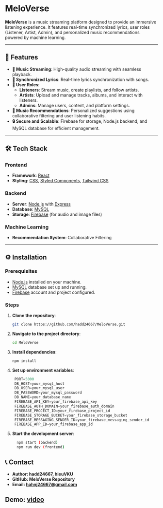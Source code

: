 # MeloVerse

**MeloVerse** is a music streaming platform designed to provide an immersive listening experience. It features real-time synchronized lyrics, user roles (Listener, Artist, Admin), and personalized music recommendations powered by machine learning.

---

## 🚀 Features

- **🎵 Music Streaming**: High-quality audio streaming with seamless playback.  
- **📝 Synchronized Lyrics**: Real-time lyrics synchronization with songs.  
- **👥 User Roles**:  
  - **Listeners**: Stream music, create playlists, and follow artists.  
  - **Artists**: Upload and manage tracks, albums, and interact with listeners.  
  - **Admins**: Manage users, content, and platform settings.  
- **🤖 Music Recommendations**: Personalized suggestions using collaborative filtering and user listening habits.  
- **🔒 Secure and Scalable**: Firebase for storage, Node.js backend, and MySQL database for efficient management.

---

## 🛠 Tech Stack

### **Frontend**
- **Framework**: [React](https://reactjs.org/)  
- **Styling**: [CSS](https://developer.mozilla.org/en-US/docs/Web/CSS), [Styled Components](https://styled-components.com/), [Tailwind CSS](https://tailwindcss.com/)  

### **Backend**
- **Server**: [Node.js](https://nodejs.org/) with [Express](https://expressjs.com/)  
- **Database**: [MySQL](https://www.mysql.com/)  
- **Storage**: [Firebase](https://firebase.google.com/) (for audio and image files)

### **Machine Learning**
- **Recommendation System**: Collaborative Filtering  

---

## ⚙️ Installation

### **Prerequisites**
- [Node.js](https://nodejs.org/) installed on your machine.  
- [MySQL](https://www.mysql.com/) database set up and running.  
- [Firebase](https://firebase.google.com/) account and project configured.  

### **Steps**

1. **Clone the repository**:
   ```bash
   git clone https://github.com/hadd24667/MeloVerse.git

2. **Navigate to the project directory**:
   ```bash
   cd MeloVerse
3. **Install dependencies**:
   ```bash
   npm install
4. **Set up environment variables**:
   ```javascript
    PORT=5000
    DB_HOST=your_mysql_host
    DB_USER=your_mysql_user
    DB_PASSWORD=your_mysql_password
    DB_NAME=your_database_name
    FIREBASE_API_KEY=your_firebase_api_key
    FIREBASE_AUTH_DOMAIN=your_firebase_auth_domain
    FIREBASE_PROJECT_ID=your_firebase_project_id
    FIREBASE_STORAGE_BUCKET=your_firebase_storage_bucket
    FIREBASE_MESSAGING_SENDER_ID=your_firebase_messaging_sender_id
    FIREBASE_APP_ID=your_firebase_app_id
5. **Start the development server**:
    ```bash
      npm start (backend)
      npm run dev (frontend)
## 📞 Contact
- **Author: hadd24667, hieuVKU**
- **GitHub: MeloVerse Repository**
- **Email: hahnj24667@gmail.com**

## Demo: [video](https://drive.google.com/file/d/1Fa75iZJ8AEbnPCOuUM3Z5Qbu1uUoDscG/view?usp=sharing)




